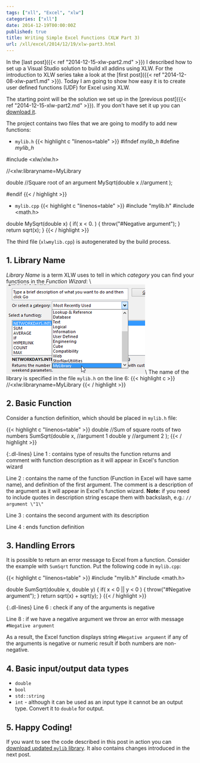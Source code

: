 ```yaml
---
tags: ["xll", "Excel", "xlw"]
categories: ["xll"]
date: 2014-12-19T00:00:00Z
published: true
title: Writing Simple Excel Functions (XLW Part 3)
url: /xll/excel/2014/12/19/xlw-part3.html
---
```


In the [last post]({{< ref "2014-12-15-xlw-part2.md" >}}) I described how to set 
up a Visual Studio solution to build xll addins using XLW. 
For the introduction to XLW series take a look at the
[first post]({{< ref "2014-12-08-xlw-part1.md" >}}). Today I am going to show
how easy it is to create user defined functions (UDF) for Excel using XLW.

The starting point will be the solution we set up in the
[previous post]({{< ref "2014-12-15-xlw-part2.md" >}}). If you don't have set it
up you can [download it](/downloads/xlw-part2.zip).

The project contains two files that we are going to modify to add new functions:

* `mylib.h`
{{< highlight c "linenos=table" >}}
#ifndef _mylib_h_
#define _mylib_h_

#include <xlw/xlw.h>

//<xlw:libraryname=MyLibrary

double //Square root of an argument
MySqrt(double x //argument
       );

#endif
{{< / highlight >}}

* `mylib.cpp`
{{< highlight c "linenos=table"  >}}
#include "mylib.h"
#include <math.h>

double MySqrt(double x)
{
  if( x < 0. )
  {
    throw("#Negative argument");
  }
  return sqrt(x);
}
{{< / highlight >}}


The third file (`xlwmylib.cpp`) is autogenerated by the build process.

## 1. Library Name
*Library Name* is a term XLW uses to tell in which *category* you can find your
functions in the *Function Wizard*: \\
![my library in wiz](/images/xlw2/my-lib-in-wiz.png)\\
The name of the library is specified in the file `mylib.h` on the line 6:
{{< highlight c >}}
//<xlw:libraryname=MyLibrary
{{< / highlight >}}

## 2. Basic Function
Consider a function definition, which should be placed in `mylib.h` file:

{{< highlight c "linenos=table" >}}
double //Sum of square roots of two numbers
SumSqrt(double x, //argument 1
  double y //argument 2
  );
{{< / highlight >}}

{:.dl-lines}
Line 1
: contains type of results the function returns and comment with function
description as it will appear in Excel's function wizard

Line 2
: contains the name of the function (Function in Excel will have same name),
and definition of the first argument. The comment is a description of the
argument as it will appear in Excel's function wizard.
**Note:** if you need to include quotes in description string escape them with
backslash, e.g.: `// argument \"1\"`

Line 3
: contains the second argument with its description

Line 4
: ends function definition

## 3. Handling Errors
It is possible to return an error message to Excel from a function. Consider
the example with `SumSqrt` function. Put the following code in `mylib.cpp`:

{{< highlight c "linenos=table" >}}
#include "mylib.h"
#include <math.h>

double SumSqrt(double x, double y)
{
  if( x < 0 || y < 0 )
  {
    throw("#Negative argument");
  }
  return sqrt(x) + sqrt(y);
}
{{< / highlight >}}

{:.dl-lines}
Line 6
: check if any of the arguments is negative

Line 8
: if we have a negative argument we throw an error with message
`#Negative argument`

As a result, the Excel function displays string `#Negative argument` if any of
the arguments is negative or numeric result if both numbers are non-negative.

## 4. Basic input/output data types
* `double`
* `bool`
* `std::string`
* `int` - although it can be used as an input type it cannot be an output type.
  Convert it to `double` for output.


## 5. Happy Coding!

If you want to see the code described in this post in action you can
[download updated `mylib` library](/downloads/xlw-part3-4.zip). It also
contains changes introduced in the next post.
